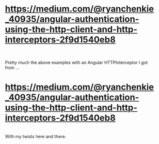 # https://medium.com/@ryanchenkie_40935/angular-authentication-using-the-http-client-and-http-interceptors-2f9d1540eb8 
</br>

Pretty much the above examples with an Angular HTTPInterceptor I got from ...

# https://medium.com/@ryanchenkie_40935/angular-authentication-using-the-http-client-and-http-interceptors-2f9d1540eb8
</br>
With my twists here and there.